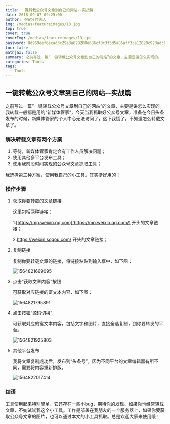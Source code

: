 ```yaml
---
title: 一键转载公众号文章到自己的网站--实战篇
date: 2018-09-07 09:25:00
author: 不安分的猿人
img: /medias/featureimages/13.jpg
top: true
cover: true
coverImg: /medias/featureimages/13.jpg
password: 8d969eef6ecad3c29a3a629280e686cf0c3f5d5a86aff3ca12020c923adc6c92
toc: false
mathjax: false
summary: 之前写过一篇“一键转载公众号文章到自己的网站”的文章，主要是讲怎么实现的。
categories: Tools
tags:
  - Tools
---
```


## 一键转载公众号文章到自己的网站--实战篇

之前写过一篇“一键转载公众号文章到自己的网站”的文章，主要是讲怎么实现的。我转载一般都是用的“新媒体管家”，今天当我抓取好公众号文章，准备在今日头条发布的时候，新媒体管家的个人中心无法访问了，这下我慌了，不知道怎么转载文章了。

### 解决转载文章有两个方案

1. 等待，新媒体管家肯定会有工作人员解决问题；
2. 使用其他多平台发布工具；
3. 使用我前段时间实现的公众号文章抓取工具；

我选择第三种方案，使用我自己的小工具。其实挺好用的！

### 操作步骤

1. 获取你要转载的文章链接

   这里包括两种链接：

   1.[https://mp.weixin.qq.com](https://mp.weixin.qq.com/) 开头的文章链接；

   2.<https://weixin.sogou.com/> 开头的文章链接；

2. 复制链接

   复制你要转载文章的链接，将链接粘贴到输入框中，如下图：

   ![1564821669095](C:\Users\ADMINI~1\AppData\Local\Temp\1564821669095.png)

3. 点击“获取文章内容”按钮

   可获取对应链接的富文本内容，如下图：

   ![1564821795891](C:\Users\ADMINI~1\AppData\Local\Temp\1564821795891.png)

4. 点击按钮“源码切换”

   可获取对应的富文本内容，包括文字和图片，直接全选复制，到你要转发的平台。

   ![1564821925803](C:\Users\ADMINI~1\AppData\Local\Temp\1564821925803.png)

5. 其他平台发布

   我将文章复制成功后，发布到“头条号”，因为不同平台的文章编辑器有所不同，需要将内容重新排版。

   ![1564822017414](C:\Users\ADMINI~1\AppData\Local\Temp\1564822017414.png)

   

   

   

### 结语

工具使用起来特别简单，它还存在一些小bug，期待你的发现。如果你也经常转载文章，不妨试试我这个小工具。工作是部署在我朋友的一个服务器上，如果你要获取公众号文章的图片，也可以通过本文的小工具抓取。总是欢迎大家来使用哦！